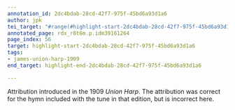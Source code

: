 ```yaml
---
annotation_id: 2dc4bdab-28cd-42f7-975f-45bd6a93d1a6
author: jpk
tei_target: "#range(#highlight-start-2dc4bdab-28cd-42f7-975f-45bd6a93d1a6, #highlight-end-2dc4bdab-28cd-42f7-975f-45bd6a93d1a6)"
annotated_page: rdx_r8t6m.p.idm39161264
page_index: 56
target: highlight-start-2dc4bdab-28cd-42f7-975f-45bd6a93d1a6
tags:
- james-union-harp-1909
end_target: highlight-end-2dc4bdab-28cd-42f7-975f-45bd6a93d1a6

---
```

Attribution introduced in the 1909 *Union Harp*.  The attribution was correct for the hymn included with the tune in that edition, but is incorrect here.